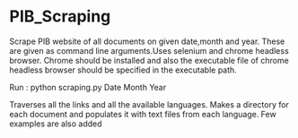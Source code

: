 # PIB_Scraping

Scrape PIB website of all documents on given date,month and year. These are given as command line arguments.Uses selenium and chrome headless browser. Chrome should be installed and also the executable file of chrome headless browser should be specified in the executable path.

Run : python scraping.py Date Month Year

Traverses all the links and all the available languages. Makes a directory for each document and populates it with text files from each language. Few examples are also added
